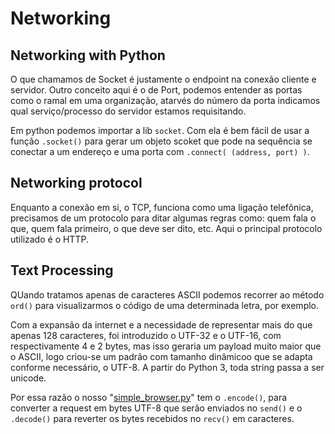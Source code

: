 # Networking

## Networking with Python

O que chamamos de Socket é justamente o endpoint na conexão cliente e servidor. Outro conceito aqui é o de Port, podemos entender as portas como o ramal em uma organização, atarvés do número da porta indicamos qual serviço/processo do servidor estamos requisitando.

Em python podemos importar a lib `socket`. Com ela é bem fácil de usar a função `.socket()` para gerar um objeto scoket que pode na sequência se conectar a um endereço e uma porta com `.connect( (address, port) )`.

## Networking protocol

Enquanto a conexão em si, o TCP, funciona como  uma ligação telefônica, precisamos de um protocolo para ditar algumas regras como: quem fala o que, quem fala primeiro, o que deve ser dito, etc. Aqui o principal protocolo utilizado é o HTTP.

## Text Processing

QUando tratamos apenas de caracteres ASCII podemos recorrer ao método `ord()` para visualizarmos o código de uma determinada letra, por exemplo.

Com a expansão da internet e a necessidade de representar mais do que apenas 128 caracteres, foi introduzido o UTF-32 e o UTF-16, com respectivamente 4 e 2 bytes, mas isso geraria um payload muito maior que o ASCII, logo criou-se um padrão com tamanho dinâmicoo que se adapta conforme necessário, o UTF-8. A partir do Python 3, toda string passa a ser unicode.

Por essa razão o nosso "[simple_browser.py](./exercises/simple_browser.py)" tem o `.encode()`, para converter a request em bytes UTF-8 que serão enviados no `send()` e o `.decode()` para reverter os bytes recebidos no `recv()` em caracteres.
